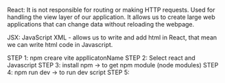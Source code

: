 React: It is not responsible for routing or making HTTP requests. Used for handling the view layer of our application.  It allows us to create large web applications that can change data without reloading the webpage.

JSX: JavaScript XML - allows us to write and add html in React, that mean we can write html code in Javascript.

STEP 1: npm creare vite appllicatonName
STEP 2: Select react and Javascript
STEP 3: install npm  -> to get npm module (node modules)
STEP 4: npm run dev  -> to run dev script 
STEP 5:
